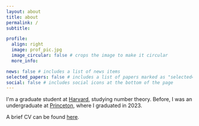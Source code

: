 ```yaml
---
layout: about
title: about
permalink: /
subtitle:

profile:
  align: right
  image: prof_pic.jpg
  image_circular: false # crops the image to make it circular
  more_info:

news: false # includes a list of news items
selected_papers: false # includes a list of papers marked as "selected={true}"
social: false # includes social icons at the bottom of the page
---
```


I'm a graduate student at [Harvard](www.math.harvard.edu), studying number theory. Before, I was an undergraduate at [Princeton](www.math.princeton.edu), where I graduated in 2023.

A brief CV can be found <a href="https://danielhu1729.github.io/CV.pdf" target="_blank">here</a>.


